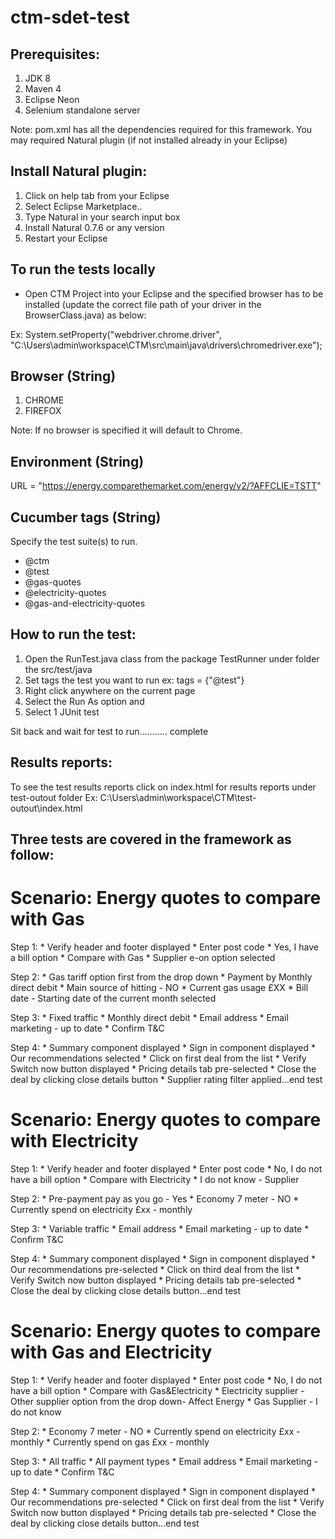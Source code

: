 # ctm-sdet-test

## Prerequisites:

1. JDK 8
2. Maven 4
3. Eclipse Neon
4. Selenium standalone server

Note: pom.xml has all the dependencies required for this framework. You may required Natural plugin (if not installed already in your Eclipse)

## Install Natural plugin:
1. Click on help tab from your Eclipse
2. Select Eclipse Marketplace..
3. Type Natural in your search input box 
4. Install Natural 0.7.6 or any version 
5. Restart your Eclipse  

## To run the tests locally  

* Open CTM Project into your Eclipse and the specified browser has to be installed (update the correct file path of your driver in the BrowserClass.java) as below:

Ex: System.setProperty("webdriver.chrome.driver", "C:\\Users\\admin\\workspace\\CTM\\src\\main\\java\\drivers\\chromedriver.exe");

## Browser (String)

1. CHROME
2. FIREFOX 

Note: If no browser is specified it will default to Chrome.

## Environment (String)

URL = "https://energy.comparethemarket.com/energy/v2/?AFFCLIE=TSTT"

## Cucumber tags (String)

Specify the test suite(s) to run.

* @ctm
* @test
* @gas-quotes
* @electricity-quotes
* @gas-and-electricity-quotes

## How to run the test:

1. Open the RunTest.java class from the package TestRunner under folder the src/test/java
2. Set tags the test you want to run ex: tags = {"@test"}
3. Right click anywhere on the current page 
4. Select the Run As option and 
5. Select 1 JUnit test 

Sit back and wait for test to run........... complete

## Results reports: 

 To see the test results reports click on index.html for results reports under test-outout folder 
 Ex: C:\Users\admin\workspace\CTM\test-outout\index.html

## Three tests are covered in the framework as follow:

# Scenario: Energy quotes to compare with Gas 
  Step 1:
	* Verify header and footer displayed
	* Enter post code 
	* Yes, I have a bill option
	* Compare with Gas 
	* Supplier e-on option selected
	
  Step 2:
    * Gas tariff option first from the drop down
	 * Payment by Monthly direct debit 
	 * Main source of hitting - NO
	 * Current gas usage £XX
	 * Bill date - Starting date of the current month selected
	  
  Step 3:
  	* Fixed traffic
  	* Monthly direct debit
  	* Email address 
  	* Email marketing - up to date 
  	* Confirm T&C
  	
  Step 4:
  	* Summary component displayed
  	* Sign in component displayed 
  	* Our recommendations selected
  	* Click on first deal from the list 
  	* Verify Switch now button displayed
  	* Pricing details tab pre-selected
  	* Close the deal by clicking close details button
  	* Supplier rating filter applied...end test
  	
# Scenario: Energy quotes to compare with Electricity
  Step 1:
	* Verify header and footer displayed
	* Enter post code 
	* No, I do not have a bill option
	* Compare with Electricity 
	* I do not know - Supplier 
	
  Step 2:
    * Pre-payment pay as you go - Yes
	 * Economy 7 meter - NO 
	 * Currently spend on electricity £xx - monthly

  Step 3:
  	* Variable traffic
  	* Email address
  	* Email marketing - up to date 
  	* Confirm T&C
  	
  Step 4:
  	* Summary component displayed
  	* Sign in component displayed 
  	* Our recommendations pre-selected
  	* Click on third deal from the list 
  	* Verify Switch now button displayed
  	* Pricing details tab pre-selected
  	* Close the deal by clicking close details button...end test
  	 	
#  Scenario: Energy quotes to compare with Gas and Electricity
  Step 1:
	* Verify header and footer displayed
	* Enter post code 
	* No, I do not have a bill option
	* Compare with Gas&Electricity 
	* Electricity supplier - Other supplier option from the drop down- Affect Energy
	* Gas Supplier - I do not know 
	
  Step 2:
	 * Economy 7 meter - NO 
	 * Currently spend on electricity £xx - monthly
	 * Currently spend on gas £xx - monthly

  Step 3:
  	* All traffic
  	* All payment types
  	* Email address
  	* Email marketing - up to date 
  	* Confirm T&C
  	
  Step 4:
  	* Summary component displayed
  	* Sign in component displayed 
  	* Our recommendations pre-selected
  	* Click on first deal from the list 
  	* Verify Switch now button displayed
  	* Pricing details tab pre-selected
  	* Close the deal by clicking close details button...end test

